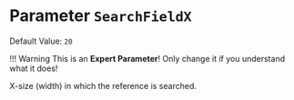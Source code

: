 # Parameter `SearchFieldX`
Default Value: `20`

!!! Warning
    This is an **Expert Parameter**! Only change it if you understand what it does!

X-size (width) in which the reference is searched.
